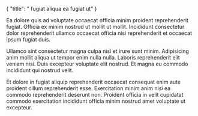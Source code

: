 {
"title": " fugiat aliqua ea fugiat ut"
}

Ea dolore quis ad voluptate occaecat officia minim proident reprehenderit fugiat. Officia ex minim nostrud ut mollit ut mollit. Incididunt consectetur dolor reprehenderit ullamco occaecat officia nisi reprehenderit et occaecat ipsum fugiat duis.

Ullamco sint consectetur magna culpa nisi et irure sunt minim. Adipisicing anim mollit aliqua ut tempor enim nulla nulla. Laboris reprehenderit elit veniam nisi. Duis excepteur voluptate elit nostrud. Et magna eu commodo incididunt qui nostrud velit.

Et dolore in fugiat aliquip reprehenderit occaecat consequat enim aute proident cillum reprehenderit esse. Exercitation minim anim nisi ea commodo reprehenderit deserunt non. Proident officia in velit cupidatat commodo exercitation incididunt officia minim nostrud amet voluptate ut excepteur.